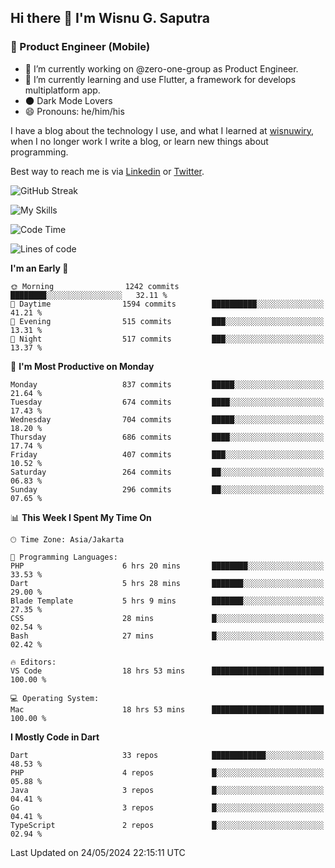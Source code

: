 ## Hi there 👋 I'm Wisnu G. Saputra

### :mobile_phone_off: Product Engineer (Mobile)

- 🔭 I’m currently working on @zero-one-group as Product Engineer.
- 🌱 I’m currently learning and use Flutter, a framework for develops multiplatform app.
- 🌑 Dark Mode Lovers
- 😄 Pronouns: he/him/his

I have a blog about the technology I use, and what I learned at [wisnuwiry](https://wisnuwiry.space/), when I no longer work I write a blog, or learn new things about programming.

Best way to reach me is via [Linkedin](https://www.linkedin.com/in/wisnu-saputra/) or [Twitter](https://twitter.com/wisnuwiry).

![GitHub Streak](https://streak-stats.demolab.com?user=wisnuwiry&theme=dark&hide_border=true)

![My Skills](https://skillicons.dev/icons?i=dart,flutter,kotlin,swift,go,js,css,neovim,git,linux&perline=5)

<!--START_SECTION:waka-->
![Code Time](http://img.shields.io/badge/Code%20Time-1%2C294%20hrs%2011%20mins-blue)

![Lines of code](https://img.shields.io/badge/From%20Hello%20World%20I%27ve%20Written-4.4%20million%20lines%20of%20code-blue)

**I'm an Early 🐤** 

```text
🌞 Morning                1242 commits        ████████░░░░░░░░░░░░░░░░░   32.11 % 
🌆 Daytime                1594 commits        ██████████░░░░░░░░░░░░░░░   41.21 % 
🌃 Evening                515 commits         ███░░░░░░░░░░░░░░░░░░░░░░   13.31 % 
🌙 Night                  517 commits         ███░░░░░░░░░░░░░░░░░░░░░░   13.37 % 
```
📅 **I'm Most Productive on Monday** 

```text
Monday                   837 commits         █████░░░░░░░░░░░░░░░░░░░░   21.64 % 
Tuesday                  674 commits         ████░░░░░░░░░░░░░░░░░░░░░   17.43 % 
Wednesday                704 commits         █████░░░░░░░░░░░░░░░░░░░░   18.20 % 
Thursday                 686 commits         ████░░░░░░░░░░░░░░░░░░░░░   17.74 % 
Friday                   407 commits         ███░░░░░░░░░░░░░░░░░░░░░░   10.52 % 
Saturday                 264 commits         ██░░░░░░░░░░░░░░░░░░░░░░░   06.83 % 
Sunday                   296 commits         ██░░░░░░░░░░░░░░░░░░░░░░░   07.65 % 
```


📊 **This Week I Spent My Time On** 

```text
🕑︎ Time Zone: Asia/Jakarta

💬 Programming Languages: 
PHP                      6 hrs 20 mins       ████████░░░░░░░░░░░░░░░░░   33.53 % 
Dart                     5 hrs 28 mins       ███████░░░░░░░░░░░░░░░░░░   29.00 % 
Blade Template           5 hrs 9 mins        ███████░░░░░░░░░░░░░░░░░░   27.35 % 
CSS                      28 mins             █░░░░░░░░░░░░░░░░░░░░░░░░   02.54 % 
Bash                     27 mins             █░░░░░░░░░░░░░░░░░░░░░░░░   02.42 % 

🔥 Editors: 
VS Code                  18 hrs 53 mins      █████████████████████████   100.00 % 

💻 Operating System: 
Mac                      18 hrs 53 mins      █████████████████████████   100.00 % 
```

**I Mostly Code in Dart** 

```text
Dart                     33 repos            ████████████░░░░░░░░░░░░░   48.53 % 
PHP                      4 repos             █░░░░░░░░░░░░░░░░░░░░░░░░   05.88 % 
Java                     3 repos             █░░░░░░░░░░░░░░░░░░░░░░░░   04.41 % 
Go                       3 repos             █░░░░░░░░░░░░░░░░░░░░░░░░   04.41 % 
TypeScript               2 repos             █░░░░░░░░░░░░░░░░░░░░░░░░   02.94 % 
```




 Last Updated on 24/05/2024 22:15:11 UTC
<!--END_SECTION:waka-->
